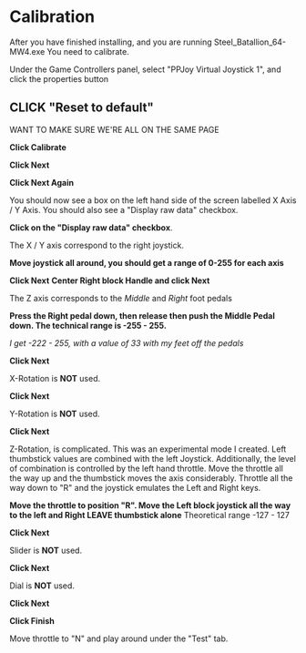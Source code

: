 # Calibration #

After you have finished installing, and you are running Steel\_Batallion\_64-MW4.exe You need to calibrate.

Under the Game Controllers panel, select "PPJoy Virtual Joystick 1", and click the properties button

## CLICK "Reset to default" ##
WANT TO MAKE SURE WE'RE ALL ON THE SAME PAGE


**Click Calibrate**

**Click Next**

**Click Next Again**

You should now see a box on the left hand side of the screen labelled
X Axis / Y Axis.  You should also see a "Display raw data" checkbox.

**Click on the "Display raw data" checkbox**.

The X / Y axis correspond to the right joystick.

**Move joystick all around, you should get a range of 0-255 for each axis**

**Click Next**
**Center Right block Handle and click Next**

The Z axis corresponds to the _Middle_ and _Right_ foot pedals

**Press the Right pedal down, then release
then push the Middle Pedal down.  The technical range is -255 - 255.**

_I get -222 - 255, with a value of 33 with my feet off the pedals_

**Click Next**

X-Rotation is **NOT** used.

**Click Next**

Y-Rotation is **NOT** used.

**Click Next**

Z-Rotation, is complicated.  This was an experimental mode I created.  Left thumbstick values are combined with the left Joystick.  Additionally, the level of combination is controlled by the left hand throttle.  Move the throttle all the way up and the thumbstick moves the axis considerably.  Throttle all the way down to "R" and the joystick emulates the Left and Right keys.

**Move the throttle to position "R".  Move the Left block joystick all the way to the left and Right LEAVE thumbstick alone**
Theoretical range -127 - 127

**Click Next**

Slider is **NOT** used.

**Click Next**

Dial is **NOT** used.

**Click Next**

**Click Finish**

Move throttle to "N" and play around under the "Test" tab.
